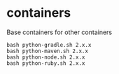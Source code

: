# containers
Base containers for other containers

```
bash python-gradle.sh 2.x.x
bash python-maven.sh 2.x.x
bash python-node.sh 2.x.x
bash python-ruby.sh 2.x.x
```
